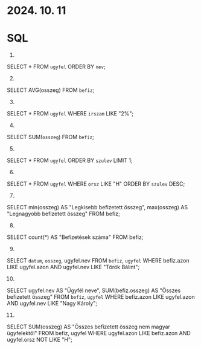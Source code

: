 # 2024. 10. 11
# SQL

1. 
SELECT * FROM `ugyfel` ORDER BY `nev`;

2.
SELECT AVG(osszeg) FROM `befiz`;

3.
SELECT * FROM `ugyfel` WHERE `irszam` LIKE "2%";

4.
SELECT SUM(`osszeg`) FROM `befiz`;

5.
SELECT * FROM `ugyfel` ORDER BY `szulev` LIMIT 1;

6.
SELECT * FROM `ugyfel` WHERE `orsz` LIKE "H" ORDER BY `szulev` DESC;

7.
SELECT min(osszeg) AS "Legkisebb befizetett összeg", max(osszeg) AS "Legnagyobb befizetett összeg" FROM befiz;

8.
SELECT count(*) AS "Befizetések száma" FROM befiz;

9.
SELECT `datum`, `osszeg`, ugyfel.nev FROM `befiz`, `ugyfel` WHERE befiz.azon LIKE ugyfel.azon AND ugyfel.nev LIKE "Török Bálint";

10.
SELECT ugyfel.nev AS "Ügyfél neve", SUM(befiz.osszeg) AS "Összes befizetett összeg" FROM `befiz`, `ugyfel` WHERE befiz.azon LIKE ugyfel.azon AND ugyfel.nev LIKE "Nagy Károly";

11.
SELECT SUM(osszeg) AS "Összes befizetett összeg nem magyar ügyfelektől" FROM befiz, ugyfel WHERE ugyfel.azon LIKE befiz.azon AND ugyfel.orsz NOT LIKE "H";
